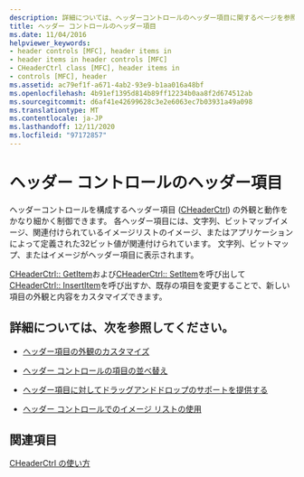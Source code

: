 ```yaml
---
description: 詳細については、ヘッダーコントロールのヘッダー項目に関するページを参照してください。
title: ヘッダー コントロールのヘッダー項目
ms.date: 11/04/2016
helpviewer_keywords:
- header controls [MFC], header items in
- header items in header controls [MFC]
- CHeaderCtrl class [MFC], header items in
- controls [MFC], header
ms.assetid: ac79ef1f-a671-4ab2-93e9-b1aa016a48bf
ms.openlocfilehash: 4b91ef1395d814b89ff12234b0aa8f2d674512ab
ms.sourcegitcommit: d6af41e42699628c3e2e6063ec7b03931a49a098
ms.translationtype: MT
ms.contentlocale: ja-JP
ms.lasthandoff: 12/11/2020
ms.locfileid: "97172857"
---
```

# <a name="header-items-in-a-header-control"></a>ヘッダー コントロールのヘッダー項目

ヘッダーコントロールを構成するヘッダー項目 ([CHeaderCtrl](reference/cheaderctrl-class.md)) の外観と動作をかなり細かく制御できます。 各ヘッダー項目には、文字列、ビットマップイメージ、関連付けられているイメージリストのイメージ、またはアプリケーションによって定義された32ビット値が関連付けられています。 文字列、ビットマップ、またはイメージがヘッダー項目に表示されます。

[CHeaderCtrl:: GetItem](reference/cheaderctrl-class.md#getitem)および[CHeaderCtrl:: SetItem](reference/cheaderctrl-class.md#setitem)を呼び出して[CHeaderCtrl:: InsertItem](reference/cheaderctrl-class.md#insertitem)を呼び出すか、既存の項目を変更することで、新しい項目の外観と内容をカスタマイズできます。

## <a name="what-do-you-want-to-know-more-about"></a>詳細については、次を参照してください。

- [ヘッダー項目の外観のカスタマイズ](customizing-the-header-item-s-appearance.md)

- [ヘッダー コントロールの項目の並べ替え](ordering-items-in-the-header-control.md)

- [ヘッダー項目に対してドラッグアンドドロップのサポートを提供する](providing-drag-and-drop-support-for-header-items.md)

- [ヘッダー コントロールでのイメージ リストの使用](using-image-lists-with-header-controls.md)

## <a name="see-also"></a>関連項目

[CHeaderCtrl の使い方](using-cheaderctrl.md)

